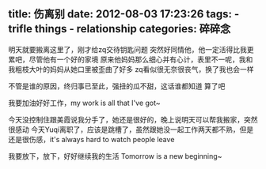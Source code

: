 title: 伤离别
date: 2012-08-03 17:23:26
tags: 
    - trifle things
    - relationship
categories: 碎碎念
---

明天就要搬离这里了，刚才给zq交待钥匙问题
突然好同情他，他一定活得比我更累吧，尽管他有一个好的家境
原来他妈妈那么细心并有心计，表里不一呢，我和我粗枝大叶的妈妈从她口里被歪曲了好多
zq看似很无奈很丧气，换了我也会一样

不管是谁的原因，终归事已至此，强扭的瓜不甜，这话谁都知道
算了吧

我要加油好好工作，my work is all that I've got~

今天没控制住跟美霞说我分手了，她还是很好的，晚上说明天可以帮我搬家，突然很感动
今天Yuqi离职了，应该是跳槽了，虽然跟她没一起工作两天都不熟，但是还是很伤感，it's always hard to watch people leave

我要放下，放下，好好继续我的生活
Tomorrow is a new beginning~

